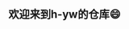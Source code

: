 <!--### Hi there 👋
![h-yw github stats](https://github-stats-hyw.vercel.app/api?username=h-yw&show_icons=true&locale=cn&hide=contribs&count_private=true&bg_color=DEG,f671ab,f6d671,71e0f6,76f671&title_color=fff&icon_color=fff&include_all_commits=true)

![h-yw top lang](https://github-stats-hyw.vercel.app/api/top-langs/?username=h-yw&layout=normal&locale=cn&count_private=true&text_color=fff&theme=ambient_gradient&include_all_commits=true)

theme=ambient_gradien
Here are some ideas to get you started:
- 🔭 I’m currently working on ...
- 🌱 I’m currently learning ...
- 👯 I’m looking to collaborate on ...
- 🤔 I’m looking for help with ...
- 💬 Ask me about ...
- 📫 How to reach me: ...
- 😄 Pronouns: ...
- ⚡ Fun fact: ...
-->

## 欢迎来到h-yw的仓库😄

